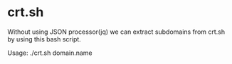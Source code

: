 # crt.sh
Without using  JSON processor(jq) we can extract subdomains from crt.sh  by using this bash script.

Usage:
./crt.sh domain.name



